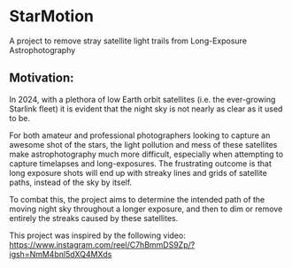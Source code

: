 # StarMotion
A project to remove stray satellite light trails from Long-Exposure Astrophotography

## Motivation:
In 2024, with a plethora of low Earth orbit satellites (i.e. the ever-growing Starlink fleet) it is evident that the night sky is not nearly as clear as it used to be.

For both amateur and professional photographers looking to capture an awesome shot of the stars, the light pollution and mess of these satellites make astrophotography much more difficult, especially when attempting to capture timelapses and long-exposures. The frustrating outcome is that long exposure shots will end up with streaky lines and grids of satellite paths, instead of the sky by itself.

To combat this, the project aims to determine the intended path of the moving night sky throughout a longer exposure, and then to dim or remove entirely the streaks caused by these satellites.

This project was inspired by the following video: https://www.instagram.com/reel/C7hBmmDS9Zp/?igsh=NmM4bnl5dXQ4MXds
